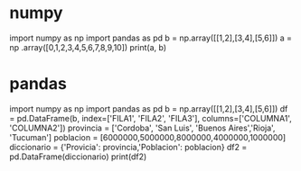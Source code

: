 # numpy
import numpy as np
import pandas as pd 
b = np.array([[1,2],[3,4],[5,6]])
a = np .array([0,1,2,3,4,5,6,7,8,9,10])
print(a, b)
# pandas
import numpy as np
import pandas as pd
b = np.array([[1,2],[3,4],[5,6]])
df = pd.DataFrame(b, index=['FILA1', 'FILA2', 'FILA3'], columns=['COLUMNA1', 'COLUMNA2'])
provincia = ['Cordoba', 'San Luis', 'Buenos Aires','Rioja', 'Tucuman']
poblacion = [6000000,5000000,8000000,4000000,1000000]
diccionario = {'Provicia': provincia,'Poblacion': poblacion}
df2 = pd.DataFrame(diccionario)
print(df2)
